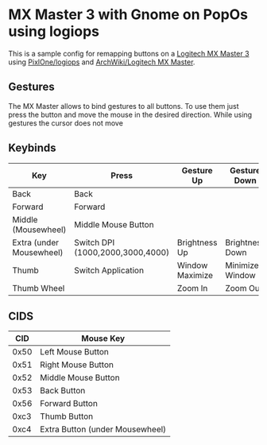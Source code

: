 # MX Master 3 with Gnome on PopOs using logiops
This is a sample config for remapping buttons on a 
[Logitech MX Master 3](https://www.logitech.com/en-us/product/mx-master-3.910-005620.html?page=mx-for-coding) using [PixlOne/logiops](https://github.com/PixlOne/logiops) and [ArchWiki/Logitech MX Master](https://wiki.archlinux.org/title/Logitech_MX_Master).

## Gestures
The MX Master allows to bind gestures to all buttons. To use them just press the button and move the mouse in the desired direction. While using gestures the cursor does not move

## Keybinds
Key | Press | Gesture Up | Gesture Down | Gesture Left | Gesture Right
----|-------|------------|--------------|---------------|-------------
Back|Back
Forward|Forward
Middle (Mousewheel)|Middle Mouse Button
Extra (under Mousewheel)|Switch DPI (1000,2000,3000,4000)|Brightness Up|Brightness Down|Volume Down|Volume Up
Thumb|Switch Application|Window Maximize|Minimize Window|Maximize Left|Maximize Right
Thumb Wheel||Zoom In|Zoom Out
## CIDS

CID|Mouse Key
---|---------
0x50|Left Mouse Button
0x51|Right Mouse Button
0x52|Middle Mouse Button
0x53|Back Button
0x56|Forward Button
0xc3|Thumb Button
0xc4|Extra Button (under Mousewheel)
